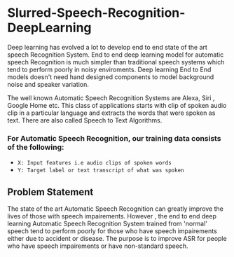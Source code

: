 # Slurred-Speech-Recognition-DeepLearning
Deep learning has evolved a lot to develop end to end state of the art speech Recognition System.
End to end deep learning model for automatic speech Recognition is much simpler than traditional speech systems which tend to perform poorly in noisy enviroments. Deep learning End to End models doesn't need hand designed components to model background noise and speaker variation.

The well known Automatic Speech Recognition Systems are Alexa, Siri , Google Home etc. This class of applications starts with clip of spoken audio clip in a particular language and extracts the words that were spoken as text. There are also called Speech to Text Algorithms. 

### For Automatic Speech Recognition, our training data consists of the following:
-  `X: Input features i.e audio clips of spoken words`
-  `Y: Target label or text transcript of what was spoken`
 

## Problem Statement
The state of the art Automatic Speech Recognition can greatly improve the lives of those with speech impairements. However , the end to end deep learning Automatic Speech Recognition System trained from 'normal' speech tend to perform poorly for those who have speech impairements either due to accident or disease. The purpose is to improve ASR for people who have speech impairements or have non-standard speech.
